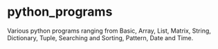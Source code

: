 # python_programs

Various python programs ranging from Basic, Array, List, Matrix, String, Dictionary, Tuple, Searching and Sorting, Pattern, Date and Time. 
